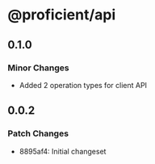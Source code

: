 # @proficient/api

## 0.1.0

### Minor Changes

- Added 2 operation types for client API

## 0.0.2

### Patch Changes

- 8895af4: Initial changeset

